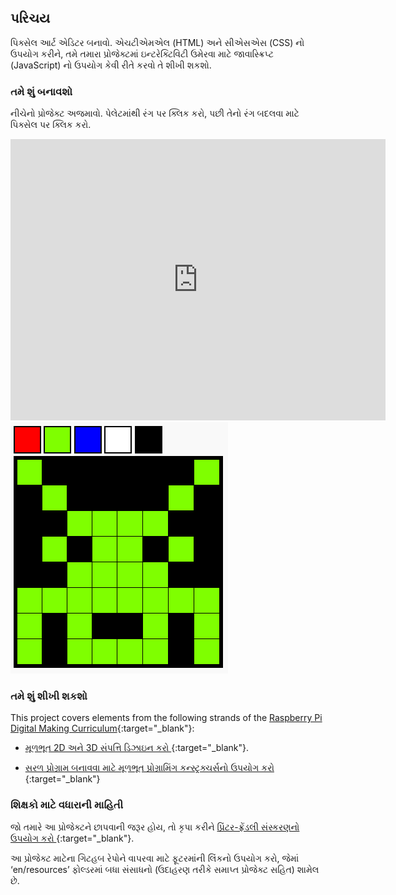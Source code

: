 ## પરિચય

પિક્સેલ આર્ટ એડિટર બનાવો. એચટીએમએલ (HTML) અને સીએસએસ (CSS) નો ઉપયોગ કરીને, તમે તમારા પ્રોજેક્ટમાં ઇન્ટરેક્ટિવિટી ઉમેરવા માટે જાવાસ્ક્રિપ્ટ (JavaScript) નો ઉપયોગ કેવી રીતે કરવો તે શીખી શકશો.

### તમે શું બનાવશો

નીચેનો પ્રોજેક્ટ અજમાવો. પેલેટમાંથી રંગ પર ક્લિક કરો, પછી તેનો રંગ બદલવા માટે પિક્સેલ પર ક્લિક કરો.

<div class="trinket">
  <iframe src="https://trinket.io/embed/html/0e102a306b?outputOnly=true&start=result" width="600" height="450" frameborder="0" marginwidth="0" marginheight="0" allowfullscreen>
  </iframe>
  <img src="images/pixel-art-final.png">
</div>

### તમે શું શીખી શકશો

This project covers elements from the following strands of the [Raspberry Pi Digital Making Curriculum](https://rpf.io/curriculum){:target="_blank"}:

+ [ મૂળભૂત 2D અને 3D સંપત્તિ ડિઝાઇન કરો ](https://www.raspberrypi.org/curriculum/design/creator) {:target="_blank"}.

+ [ સરળ પ્રોગ્રામ બનાવવા માટે મૂળભૂત પ્રોગ્રામિંગ કન્સ્ટ્રક્ચર્સનો ઉપયોગ કરો ](https://www.raspberrypi.org/curriculum/programming/creator) {:target="_blank"}

### શિક્ષકો માટે વધારાની માહિતી

જો તમારે આ પ્રોજેક્ટને છાપવાની જરૂર હોય, તો કૃપા કરીને [ પ્રિંટર-ફ્રેંડલી સંસ્કરણનો ઉપયોગ કરો ](https://projects.raspberrypi.org/en/projects/pixel-art/print){:target="_blank"}.

આ પ્રોજેક્ટ માટેના ગિટહબ રેપોને વાપરવા માટે ફૂટરમાંની લિંકનો ઉપયોગ કરો, જેમાં ‘en/resources’ ફોલ્ડરમાં બધા સંસાધનો (ઉદાહરણ તરીકે સમાપ્ત પ્રોજેક્ટ સહિત) શામેલ છે.